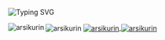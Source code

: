 ![Typing SVG](https://readme-typing-svg.herokuapp.com?color=%2336BCF7&center=false&vCenter=false&width=600&lines=Hi+there+👋;I+use+arch+btw)

<img align="left" src="https://github-readme-stats.vercel.app/api?username=arsikurin&count_private=true&show_icons=true&include_all_commits=true" alt="arsikurin" />
<img align="center" src="https://github-readme-stats.vercel.app/api/top-langs/?username=arsikurin&layout=compact&langs_count=20&theme=swift&hide=cmake,purebasic,css,scss,less,procfile" alt="arsikurin" />

<a href="https://github.com/anuraghazra/github-readme-stats">
<img align="center" src="https://github-readme-stats.vercel.app/api?username=arsikurin&count_private=true&show_icons=true&include_all_commits=true" alt="arsikurin" />
</a>
<a href="https://github.com/anuraghazra/convoychat">
<img align="center" src="https://github-readme-stats.vercel.app/api/top-langs/?username=arsikurin&layout=compact&langs_count=8&theme=swift&hide=cmake,purebasic,css,scss,less,procfile" alt="arsikurin" />
</a>
